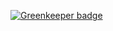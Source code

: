 
[![Greenkeeper badge](https://badges.greenkeeper.io/ctco-dev/k8s-playground.svg)](https://greenkeeper.io/)
